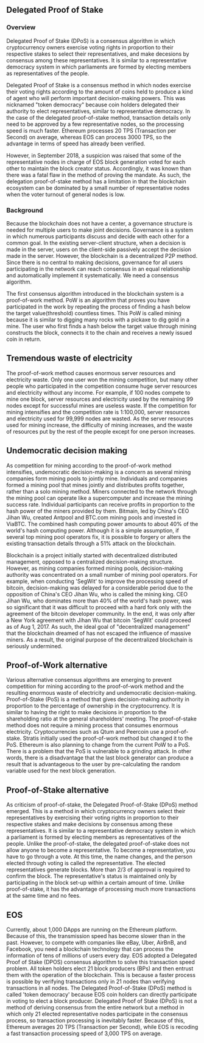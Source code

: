 ## Delegated Proof of Stake 

### Overview
Delegated Proof of Stake (DPoS) is a consensus algorithm in which cryptocurrency owners exercise voting rights in proportion to their respective stakes to select their representatives, and make decesions by consensus among these representatives. It is similar to a representative democracy system in which parliaments are formed by electing members as representatives of the people.  

Delegated Proof of Stake is a consensus method in which nodes exercise their voting rights according to the amount of coins held to produce a kind of agent who will perform important decision-making powers. This was nicknamed "token democracy" because coin holders delegated their authority to elect representatives, similar to representative democracy. In the case of the delegated proof-of-stake method, transaction details only need to be approved by a few representative nodes, so the processing speed is much faster. Ethereum processes 20 TPS (Transaction per Second) on average, whereas EOS can process 3000 TPS, so the advantage in terms of speed has already been verified.  

However, in September 2018, a suspicion was raised that some of the representative nodes in charge of EOS block generation voted for each other to maintain the block creator status. Accordingly, it was known than there was a fatal flaw in the method of proving the mandate. As such, the delegation proof-of-stake method has a limitation in that the blockchain ecosystem can be dominated by a small number of representative nodes when the voter turnout of general nodes is low.

### Background
Because the blockchain does not have a center, a governance structure is needed for multiple users to make joint decisions. Governance is a system in which numerous participants discuss and decide with each other for a common goal. In the existing server-client structure, when a decision is made in the server, users on the client-side passively accept the decision made in the server. However, the blockchain is a decentralized P2P method. Since there is no central to making decisions, governance for all users participating in the network can reach consensus in an equal relationship and automatically implement it systematically. We need a consensus algorithm.

The first consensus algorithm introduced in the blockchain system is a proof-of-work method. PoW is an algorithm that proves you have participated in the work by repeating the process of finding a hash below the target value(threshold) countless times. This PoW is called mining because it is similar to digging many rocks with a pickaxe to dig gold in a mine. The user who first finds a hash below the target value through mining constructs the block, connects it to the chain and receives a newly issued coin in return.

## Tremendous waste of electricity
The proof-of-work method causes enormous server resources and electricity waste. Only one user won the mining competition, but many other people who participated in the competition consume huge server resources and electricity without any income. For example, if 100 nodes compete to mine one block, server resources and electricity used by the remaining 99 nodes except for successful mines are useless waste. If the competition for mining intensifies and the competition rate is 1:100,000, server resources and electricity used for 99,999 nodes are wasted. As the server resources used for mining increase, the difficulty of mining increases, and the waste of resources put by the rest of the people except for one person increases.

## Undemocratic decision making
As competition for mining according to the proof-of-work method intensifies, undemocratic decision-making is a concern as several mining companies form mining pools to jointly mine. Individuals and companies formed a mining pool that mines jointly and distributes profits together, rather than a solo mining method. Miners connected to the network through the mining pool can operate like a supercomputer and increase the mining success rate. Individual participants can receive profits in proportion to the hash power of the miners provided by them. Bitmain, led by China's CEO Jihan Wu, created Antpool and BTC.com mining pools and invested in ViaBTC. The combined hash computing power amounts to about 40% of the world's hash computing power. Although it is a simple assumption, if several top mining pool operators fix, it is possible to forgery or alters the existing transaction details through a 51% attack on the blockchain.  
 
Blockchain is a project initially started with decentralized distributed management, opposed to a centralized decision-making structure. However, as mining companies formed mining pools, decision-making authority was concentrated on a small number of mining pool operators. For example, when conducting 'SegWit' to improve the processing speed of bitcoin, decision-making was delayed for a considerable period due to the opposition of China's CEO Jihan Wu, who is called the mining king. CEO Jihan Wu, who dominates more than 40% of the world's hash power, was so significant that it was difficult to proceed with a hard fork only with the agreement of the bitcoin developer community. In the end, it was only after a New York agreement with Jihan Wu that bitcoin 'SegWit' could proceed as of Aug 1, 2017. As such, the ideal goal of "decentralized management" that the blockchain dreamed of has not escaped the influence of massive miners. As a result, the original purpose of the decentralized blockchain is seriously undermined.

## Proof-of-Work alternative
Various alternative consensus algorithms are emerging to prevent competition for mining according to the proof-of-work method and the resulting enormous waste of electricity and undemocratic decision-making. Proof-of-Stake (PoS) is a method that gives decision-making authority in proportion to the percentage of ownership in the cryptocurrency. It is similar to having the right to make decisions in proportion to the shareholding ratio at the general shareholders' meeting. The proof-of-stake method does not require a mining process that consumes enormous electricity. Cryptocurrencies such as Qtum and Peercoin use a proof-of-stake. Stratis initially used the proof-of-work method but changed it to the PoS. Ethereum is also planning to change from the current PoW to a PoS. There is a problem that the PoS is vulnerable to a grinding attack. In other words, there is a disadvantage that the last block generator can produce a result that is advantageous to the user by pre-calculating the random variable used for the next block generation.

## Proof-of-Stake alternative
As criticism of proof-of-stake, the Delegated Proof-of-Stake (DPoS) method emerged. This is a method in which cryptocurrency owners select their representatives by exercising their voting rights in proportion to their respective stakes and make decisions by consensus among these representatives. It is similar to a representative democracy system in which a parliament is formed by electing members as representatives of the people. Unlike the proof-of-stake, the delegated proof-of-stake does not allow anyone to become a representative. To become a representative, you have to go through a vote. At this time, the name changes, and the person elected through voting is called the representative. The elected representatives generate blocks. More than 2/3 of approval is required to confirm the block. The representative's status is maintained only by participating in the block set-up within a certain amount of time. Unlike proof-of-stake, it has the advantage of processing much more transactions at the same time and no fees.

## EOS
Currently, about 1,000 DApps are running on the Ethereum platform. Because of this, the transmission speed has become slower than in the past. However, to compete with companies like eBay, Uber, AirBnB, and Facebook, you need a blockchain technology that can process the information of tens of millions of users every day. EOS adopted a Delegated Proof of Stake (DPOS) consensus algorithm to solve this transaction speed problem. All token holders elect 21 block producers (BPs) and then entrust them with the operation of the blockchain. This is because a faster process is possible by verifying transactions only in 21 nodes than verifying transactions in all nodes. The Delegated Proof-of-Stake (DPoS) method is called 'token democracy' because EOS coin holders can directly participate in voting to elect a block producer. Delegated Proof of Stake (DPoS) is not a method of deriving consensus from the entire network but a method in which only 21 elected representative nodes participate in the consensus process, so transaction processing is inevitably faster. Because of this, Ethereum averages 20 TPS (Transaction per Second), while EOS is recoding a fast transaction processing speed of 3,000 TPS on average.